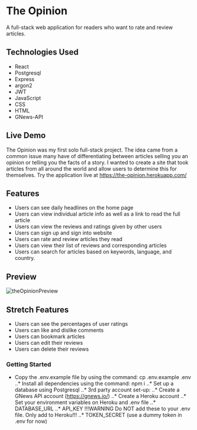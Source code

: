 # The Opinion

A full-stack web application for readers who want to rate and review articles.

## Technologies Used

-	React
-	Postgresql
-	Express
-	argon2
-	JWT
-	JavaScript
-	CSS
-	HTML
-	GNews-API

## Live Demo

The Opinion was my first solo full-stack project. The idea came from a common issue many have of differentiating between articles selling you an opinion or telling you the facts of a story. I wanted to create a site that took articles from all around the world and allow users to determine this for themselves.
Try the application live at https://the-opinion.herokuapp.com/

## Features

- Users can see daily headlines on the home page
- Users can view individual article info as well as a link to read the full article
- Users can view the reviews and ratings given by other users
- Users can sign up and sign into website
- Users can rate and review articles they read
- Users can view their list of reviews and corresponding articles
- Users can search for articles based on keywords, language, and country.

## Preview

 ![theOpinionPreview](https://user-images.githubusercontent.com/99702540/174905534-2d5ae3da-1c42-4066-90bd-424cee452123.gif)


## Stretch Features

- Users can see the percentages of user ratings
- Users can like and dislike comments
- Users can bookmark articles
- Users can edit their reviews
- Users can delete their reviews

### Getting Started

*	Copy the .env.example file by using the command: cp .env.example .env
..*	Install all dependencies using the command: npm i
..*	Set up a database using Postgresql
..*	3rd party account set-up:
  ..* Create a GNews API account (https://gnews.io/)
  ..* Create a Heroku account
  ..* Set your environment variables on Heroku and .env file
    ..* DATABASE_URL
    ..* API_KEY
!!!WARNING Do NOT add these to your .env file. Only add to Heroku!!!
    ..* TOKEN_SECRET (use a dummy token in .env for now)

